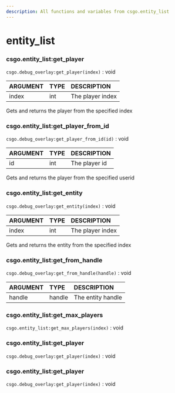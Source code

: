 ```yaml
---
description: All functions and variables from csgo.entity_list
---
```


# entity\_list

### csgo.entity\_list:get\_player <a id="csgo-debug_overlay-add_box_overlay"></a>

`csgo.debug_overlay:get_player(index)` : void

| ARGUMENT | TYPE | DESCRIPTION |
| :--- | :--- | :--- |
| index | int | The player index |

Gets and returns the player from the specified index

### csgo.entity\_list:get\_player\_from\_id <a id="csgo-debug_overlay-add_box_overlay"></a>

`csgo.debug_overlay:get_player_from_id(id)` : void

| ARGUMENT | TYPE | DESCRIPTION |
| :--- | :--- | :--- |
| id | int | The player id |

Gets and returns the player from the specified userid

### csgo.entity\_list:get\_entity <a id="csgo-debug_overlay-add_box_overlay"></a>

`csgo.debug_overlay:get_entity(index)` : void

| ARGUMENT | TYPE | DESCRIPTION |
| :--- | :--- | :--- |
| index | int | The player index |

Gets and returns the entity from the specified index

### csgo.entity\_list:get\_from\_handle <a id="csgo-debug_overlay-add_box_overlay"></a>

`csgo.debug_overlay:get_from_handle(handle)` : void

| ARGUMENT | TYPE | DESCRIPTION |
| :--- | :--- | :--- |
| handle | handle | The entity handle |

### csgo.entity\_list:get\_max\_players <a id="csgo-debug_overlay-add_box_overlay"></a>

 `csgo.entity_list:get_max_players(index)` : void

### csgo.entity\_list:get\_player <a id="csgo-debug_overlay-add_box_overlay"></a>

`csgo.debug_overlay:get_player(index)` : void

### csgo.entity\_list:get\_player <a id="csgo-debug_overlay-add_box_overlay"></a>

`csgo.debug_overlay:get_player(index)` : void

